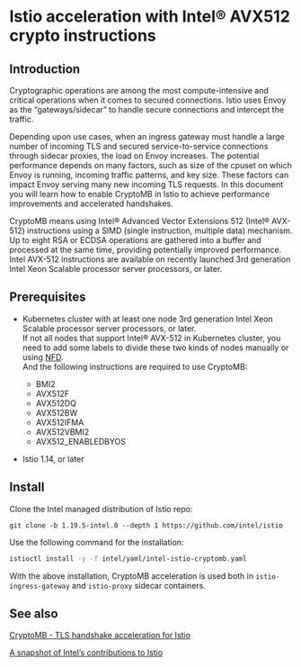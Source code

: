 # Istio acceleration with Intel® AVX512 crypto instructions

## Introduction

Cryptographic operations are among the most compute-intensive and critical operations when it comes to secured connections. Istio uses Envoy as the “gateways/sidecar” to handle secure connections and intercept the traffic.

Depending upon use cases, when an ingress gateway must handle a large number of incoming TLS and secured service-to-service connections through sidecar proxies, the load on Envoy increases. The potential performance depends on many factors, such as size of the cpuset on which Envoy is running, incoming traffic patterns, and key size. These factors can impact Envoy serving many new incoming TLS requests. In this document you will learn how to enable CryptoMB in Istio to achieve performance improvements and accelerated handshakes.

CryptoMB means using Intel® Advanced Vector Extensions 512 (Intel® AVX-512) instructions using a SIMD (single instruction, multiple data) mechanism. Up to eight RSA or ECDSA operations are gathered into a buffer and processed at the same time, providing potentially improved performance. Intel AVX-512 instructions are available on recently launched 3rd generation Intel Xeon Scalable processor server processors, or later.

## Prerequisites

- Kubernetes cluster with at least one node 3rd generation Intel Xeon Scalable processor server processors, or later.  
  If not all nodes that support Intel® AVX-512 in Kubernetes cluster, you need to add some labels to divide these two kinds of nodes manually or using [NFD](https://github.com/kubernetes-sigs/node-feature-discovery).  
  And the following instructions are required to use CryptoMB:
  - BMI2
  - AVX512F
  - AVX512DQ
  - AVX512BW
  - AVX512IFMA
  - AVX512VBMI2
  - AVX512_ENABLEDBYOS

- Istio 1.14, or later

## Install

Clone the Intel managed distribution of Istio repo:

```
git clone -b 1.19.5-intel.0 --depth 1 https://github.com/intel/istio
```

Use the following command for the installation:

```bash
istioctl install -y -f intel/yaml/intel-istio-cryptomb.yaml
```

With the above installation, CryptoMB acceleration is used both in `istio-ingress-gateway` and `istio-proxy` sidecar containers.

## See also

[CryptoMB - TLS handshake acceleration for Istio](https://istio.io/latest/blog/2022/cryptomb-privatekeyprovider)

[A snapshot of Intel’s contributions to Istio](https://www.intel.com/content/www/us/en/developer/articles/technical/a-snapshot-of-contributions-to-istio.html)
